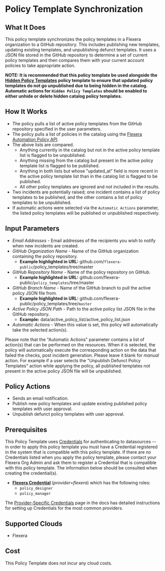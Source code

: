 # Policy Template Synchronization

## What It Does

This policy template synchronizes the policy templates in a Flexera organization to a GitHub repository. This includes publishing new templates, updating existing templates, and unpublishing defunct templates. It uses a JSON file stored in the GitHub repository to determine a set of current policy templates and then compares them with your current account policies to take appropriate action.

__NOTE: It is recommended that this policy template be used alongside the [Hidden Policy Templates](https://github.com/flexera-public/policy_templates/tree/master/tools/catalog_management/hidden_policies) policy template to ensure that updated policy templates do not go unpublished due to being hidden in the catalog. Automatic actions for `Hidden Policy Templates` should be enabled to either unhide or delete hidden catalog policy templates.__

## How It Works

- The policy pulls a list of active policy templates from the GitHub repository specified in the user parameters.
- The policy pulls a list of policies in the catalog using the [Flexera Automation Policy API](https://reference.rightscale.com/governance-policies/).
- The above lists are compared.
  - Anything currently in the catalog but not in the active policy template list is flagged to be unpublished.
  - Anything missing from the catalog but present in the active policy template list is flagged to be published.
  - Anything in both lists but whose "updated_at" field is more recent in the active policy template list than in the catalog list is flagged to be published.
  - All other policy templates are ignored and not included in the results.
- Two incidents are potentially raised; one incident contains a list of policy templates to be published, and the other contains a list of policy templates to be unpublished.
- If automatic actions were selected via the `Automatic Actions` parameter, the listed policy templates will be published or unpublished respectively.

## Input Parameters

- *Email Addresses* - Email addresses of the recipients you wish to notify when new incidents are created.
- *GitHub Organization Name* - Name of the GitHub organization containing the policy repository.
  - **Example highlighted in URL:** github.com/`flexera-public`/policy_templates/tree/master
- *GitHub Repository Name* - Name of the policy repository on GitHub.
  - **Example highlighted in URL:** github.com/flexera-public/`policy_templates`/tree/master
- *GitHub Branch Name* - Name of the GitHub branch to pull the active policy JSON file from.
  - **Example highlighted in URL:** github.com/flexera-public/policy_templates/tree/`master`
- *Active Policy JSON Path* - Path to the active policy list JSON file in the GitHub repository.
  - **Example:** data/active_policy_list/active_policy_list.json
- *Automatic Actions* - When this value is set, this policy will automatically take the selected action(s).

Please note that the "Automatic Actions" parameter contains a list of action(s) that can be performed on the resources. When it is selected, the policy will automatically execute the corresponding action on the data that failed the checks, post incident generation. Please leave it blank for *manual* action.
For example if a user selects the "Unpublish Defunct Policy Templates" action while applying the policy, all published templates not present in the active policy JSON file will be unpublished.

## Policy Actions

- Sends an email notification.
- Publish new policy templates and update existing published policy templates with user approval.
- Unpublish defunct policy templates with user approval.

## Prerequisites

This Policy Template uses [Credentials](https://docs.flexera.com/flexera/EN/Automation/ManagingCredentialsExternal.htm) for authenticating to datasources -- in order to apply this policy template you must have a Credential registered in the system that is compatible with this policy template. If there are no Credentials listed when you apply the policy template, please contact your Flexera Org Admin and ask them to register a Credential that is compatible with this policy template. The information below should be consulted when creating the credential(s).

- [**Flexera Credential**](https://docs.flexera.com/flexera/EN/Automation/ProviderCredentials.htm) (*provider=flexera*) which has the following roles:
  - `policy_designer`
  - `policy_manager`

The [Provider-Specific Credentials](https://docs.flexera.com/flexera/EN/Automation/ProviderCredentials.htm) page in the docs has detailed instructions for setting up Credentials for the most common providers.

## Supported Clouds

- Flexera

## Cost

This Policy Template does not incur any cloud costs.
